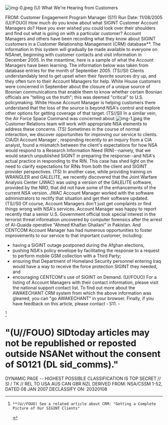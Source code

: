![img-0.jpeg](img-0.jpeg)
(U) What We're Hearing from Customers

FROM:
Customer Engagement Program Manager (S11)
Run Date: 11/08/2005
(U//FOUO) How much do you know about what SIGINT Customer Account Managers do? Have you ever wished you could look over their shoulders and find out what is going on with a particular customer? Account Managers and others have been recording what they know about SIGINT customers in a Customer Relationship Management (CRM) database**. The information in this system will gradually be made available to everyone on NSAnet, beginning with customer contacts and visit information in December 2005. In the meantime, here is a sample of what the Account Managers have been learning. The information below was taken from database entries for the month of September 2005.
(TS//SI) Clients understandably tend to get upset when their favorite sources dry up, and they often turn to their Account Managers for help. White House customers were concerned in September about the closure of a unique source of Bosnian communications that enable them to know whether certain Bosnian officials are "telling us the truth"; this was deemed "critical" to U.S. policymaking. White House Account Manager is helping customers there understand that the loss of the source is beyond NSA's control and explore other options for getting coverage of that target.
(TS//SI) In a similar vein, the Air Force Space Command was concerned about
![img-1.jpeg](img-1.jpeg)
the Customer Relations team will work with appropriate NSA elements to address these concerns.
(TS) Sometimes in the course of normal interaction, we discover opportunities for improving our service to clients. CIA/DI Account Manager , responding recently to an inquiry from a CIA analyst, found a mismatch between the client's expectations for how NSA would respond to a Research Information Need (RIN)--namely, that we would search unpublished SIGINT in preparing the response--and NSA's actual practice in responding to the RIN. This case has shed light on the need to clarify expectations for RINs from both the client and SIGINT provider perspectives.
(TS) In another case, while providing training on WRANGLER and GALELITE, we recently discovered that the Joint Warfare Analysis Center (JWAC) was using a version of the GALELITE software, provided by the NRO, that did not have some of the enhancements of the current NSA version. JWAC Account Manager worked with the software administrators to rectify that situation and get their software updated.
(TS//SI) Of course, Account Managers don't just get complaints or find things wrong with NSA's services. Account Manager was happy to report recently that a senior U.S. Government official took special interest in the terrorist threat information uncovered by computer forensics after the arrest of Al-Quaida operative "Ahmed Khalfan Ghailani" in Pakistan. And CENTCOM Account Manager has had numerous opportunities to foster improvements to our service to that important customer, including:

- having a SIGINT outage postponed during the Afghan elections,
- pushing NSA's policy envelope by facilitating the response to a request to perform mobile GSM collection with a Third Party;
- ensuring that Department of Homeland Security personnel entering Iraq would have a way to receive the force protection SIGINT they needed, and
- encouraging CENTCOM's use of SIGINT on Demand.
(U//FOUO) For a listing of Account Managers with their contact information, please visit the national support contact list. To find out more about the AWAKECHANT CRM system from which the above information was gleaned, you can "go AWAKECHANT" in your browser. Finally, if you have feedback on this article, please contact $\square$ S11. $\square$

[^0]
# "(U//FOUO) SIDtoday articles may not be republished or reposted outside NSANet without the consent of S0121 (DL sid_comms)." 

DYNAMIC PAGE -- HIGHEST POSSIBLE CLASSIFICATION IS TOP SECRET // SI / TK // REL TO USA AUS CAN GBR NZL DERIVED FROM: NSA/CSSM 1-52, DATED 08 JAN 2007 DECLASSIFY ON: 20320108


[^0]:    **(U//FOUO) See a related article about CRM: "Getting a Complete Picture of Our SIGINT Clients"
